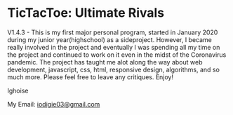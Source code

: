 # TicTacToe: Ultimate Rivals
V1.4.3 - This is my first major personal program, started in January 2020 during my junior year(highschool) as a sideproject. However, I became really involved in the project and eventually I was spending all my time on the project and continued to work on it even in the midst of the Coronavirus pandemic. The project has taught me alot along the way about web development, javascript, css, html, responsive design, algorithms, and so much more. Please feel free to leave any critiques. Enjoy!


Ighoise

My Email: iodigie03@gmail.com
